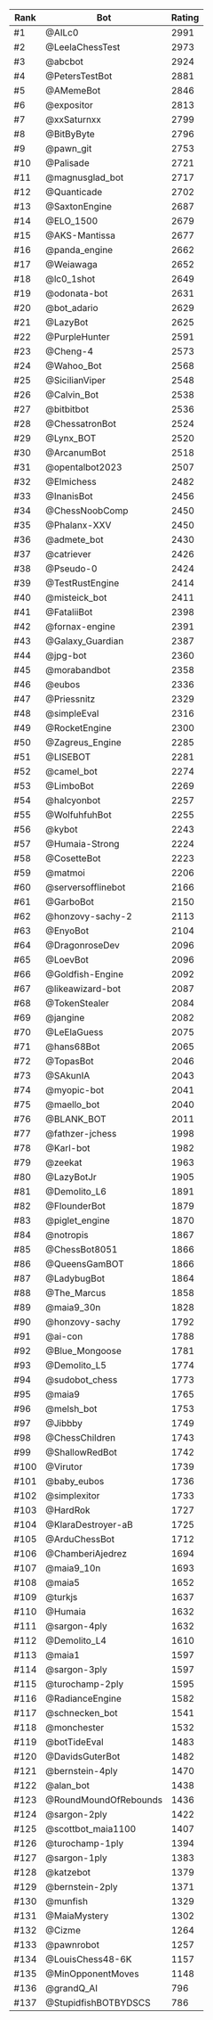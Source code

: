 Rank|Bot|Rating
---|---|---
#1|@AILc0|2991
#2|@LeelaChessTest|2973
#3|@abcbot|2924
#4|@PetersTestBot|2881
#5|@AMemeBot|2846
#6|@expositor|2813
#7|@xxSaturnxx|2799
#8|@BitByByte|2796
#9|@pawn_git|2753
#10|@Palisade|2721
#11|@magnusglad_bot|2717
#12|@Quanticade|2702
#13|@SaxtonEngine|2687
#14|@ELO_1500|2679
#15|@AKS-Mantissa|2677
#16|@panda_engine|2662
#17|@Weiawaga|2652
#18|@lc0_1shot|2649
#19|@odonata-bot|2631
#20|@bot_adario|2629
#21|@LazyBot|2625
#22|@PurpleHunter|2591
#23|@Cheng-4|2573
#24|@Wahoo_Bot|2568
#25|@SicilianViper|2548
#26|@Calvin_Bot|2538
#27|@bitbitbot|2536
#28|@ChessatronBot|2524
#29|@Lynx_BOT|2520
#30|@ArcanumBot|2518
#31|@opentalbot2023|2507
#32|@Elmichess|2482
#33|@InanisBot|2456
#34|@ChessNoobComp|2450
#35|@Phalanx-XXV|2450
#36|@admete_bot|2430
#37|@catriever|2426
#38|@Pseudo-0|2424
#39|@TestRustEngine|2414
#40|@misteick_bot|2411
#41|@FataliiBot|2398
#42|@fornax-engine|2391
#43|@Galaxy_Guardian|2387
#44|@jpg-bot|2360
#45|@morabandbot|2358
#46|@eubos|2336
#47|@Priessnitz|2329
#48|@simpleEval|2316
#49|@RocketEngine|2300
#50|@Zagreus_Engine|2285
#51|@LISEBOT|2281
#52|@camel_bot|2274
#53|@LimboBot|2269
#54|@halcyonbot|2257
#55|@WolfuhfuhBot|2255
#56|@kybot|2243
#57|@Humaia-Strong|2224
#58|@CosetteBot|2223
#59|@matmoi|2206
#60|@serversofflinebot|2166
#61|@GarboBot|2150
#62|@honzovy-sachy-2|2113
#63|@EnyoBot|2104
#64|@DragonroseDev|2096
#65|@LoevBot|2096
#66|@Goldfish-Engine|2092
#67|@likeawizard-bot|2087
#68|@TokenStealer|2084
#69|@jangine|2082
#70|@LeElaGuess|2075
#71|@hans68Bot|2065
#72|@TopasBot|2046
#73|@SAkunIA|2043
#74|@myopic-bot|2041
#75|@maello_bot|2040
#76|@BLANK_BOT|2011
#77|@fathzer-jchess|1998
#78|@Karl-bot|1982
#79|@zeekat|1963
#80|@LazyBotJr|1905
#81|@Demolito_L6|1891
#82|@FlounderBot|1879
#83|@piglet_engine|1870
#84|@notropis|1867
#85|@ChessBot8051|1866
#86|@QueensGamBOT|1866
#87|@LadybugBot|1864
#88|@The_Marcus|1858
#89|@maia9_30n|1828
#90|@honzovy-sachy|1792
#91|@ai-con|1788
#92|@Blue_Mongoose|1781
#93|@Demolito_L5|1774
#94|@sudobot_chess|1773
#95|@maia9|1765
#96|@melsh_bot|1753
#97|@Jibbby|1749
#98|@ChessChildren|1743
#99|@ShallowRedBot|1742
#100|@Virutor|1739
#101|@baby_eubos|1736
#102|@simplexitor|1733
#103|@HardRok|1727
#104|@KlaraDestroyer-aB|1725
#105|@ArduChessBot|1712
#106|@ChamberiAjedrez|1694
#107|@maia9_10n|1693
#108|@maia5|1652
#109|@turkjs|1637
#110|@Humaia|1632
#111|@sargon-4ply|1632
#112|@Demolito_L4|1610
#113|@maia1|1597
#114|@sargon-3ply|1597
#115|@turochamp-2ply|1595
#116|@RadianceEngine|1582
#117|@schnecken_bot|1541
#118|@monchester|1532
#119|@botTideEval|1483
#120|@DavidsGuterBot|1482
#121|@bernstein-4ply|1470
#122|@alan_bot|1438
#123|@RoundMoundOfRebounds|1436
#124|@sargon-2ply|1422
#125|@scottbot_maia1100|1407
#126|@turochamp-1ply|1394
#127|@sargon-1ply|1383
#128|@katzebot|1379
#129|@bernstein-2ply|1371
#130|@munfish|1329
#131|@MaiaMystery|1302
#132|@Cizme|1264
#133|@pawnrobot|1257
#134|@LouisChess48-6K|1157
#135|@MinOpponentMoves|1148
#136|@grandQ_AI|796
#137|@StupidfishBOTBYDSCS|786
